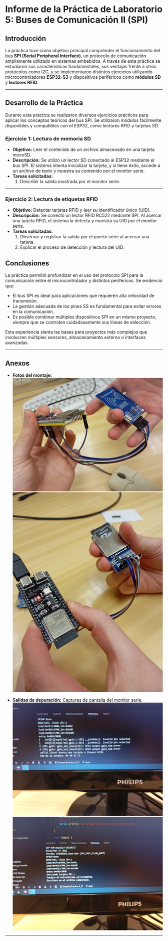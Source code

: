# Informe de la Práctica de Laboratorio 5: Buses de Comunicación II (SPI)

## Introducción

La práctica tuvo como objetivo principal comprender el funcionamiento del bus **SPI (Serial Peripheral Interface)**, un protocolo de comunicación ampliamente utilizado en sistemas embebidos. A través de esta práctica se estudiaron sus características fundamentales, sus ventajas frente a otros protocolos como I2C, y se implementaron distintos ejercicios utilizando microcontroladores **ESP32-S3** y dispositivos periféricos como **módulos SD** y **lectores RFID**.

---

## Desarrollo de la Práctica

Durante esta práctica se realizaron diversos ejercicios prácticos para aplicar los conceptos teóricos del bus SPI. Se utilizaron módulos fácilmente disponibles y compatibles con el ESP32, como lectores RFID y tarjetas SD.

### Ejercicio 1: Lectura de memoria SD

- **Objetivo:** Leer el contenido de un archivo almacenado en una tarjeta microSD.
- **Descripción:** Se utilizó un lector SD conectado al ESP32 mediante el bus SPI. El sistema intenta inicializar la tarjeta, y si tiene éxito, accede a un archivo de texto y muestra su contenido por el monitor serie.
- **Tareas solicitadas:**
  1. Describir la salida mostrada por el monitor serie.
 

---

### Ejercicio 2: Lectura de etiquetas RFID

- **Objetivo:** Detectar tarjetas RFID y leer su identificador único (UID).
- **Descripción:** Se conectó un lector RFID RC522 mediante SPI. Al acercar una tarjeta RFID, el sistema la detecta y muestra su UID por el monitor serie.
- **Tareas solicitadas:**
  1. Observar y registrar la salida por el puerto serie al acercar una tarjeta.
  2. Explicar el proceso de detección y lectura del UID.



## Conclusiones

La práctica permitió profundizar en el uso del protocolo SPI para la comunicación entre el microcontrolador y distintos periféricos. Se evidenció que:

- El bus SPI es ideal para aplicaciones que requieren alta velocidad de transmisión.
- La gestión adecuada de los pines SS es fundamental para evitar errores en la comunicación.
- Es posible combinar múltiples dispositivos SPI en un mismo proyecto, siempre que se controlen cuidadosamente sus líneas de selección.

Esta experiencia sienta las bases para proyectos más complejos que involucren múltiples sensores, almacenamiento externo o interfaces avanzadas.

---

## Anexos

- **Fotos del montaje:**
   ![RFID](Imagenes_Practicas/RFID_Montaje.jpeg)
  ![SD](Imagenes_Practicas/SD_Montaje.jpeg)
  
- **Salidas de depuración:** Capturas de pantalla del monitor serie.
  ![RFID_Func](Imagenes_Practicas/RFID_Funcionamiento.jpeg)
  ![SD_Func](Imagenes_Practicas/SD_Funcionamiento.jpeg) 
---
